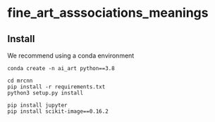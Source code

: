 # fine_art_asssociations_meanings

## Install 

We recommend using a conda environment

```
conda create -n ai_art python==3.8

cd mrcnn
pip install -r requirements.txt
python3 setup.py install

pip install jupyter
pip install scikit-image==0.16.2

```